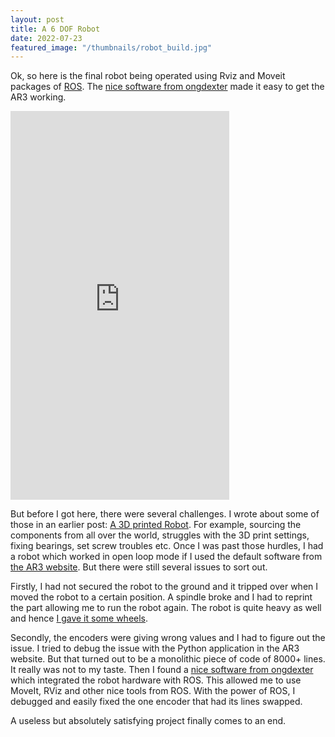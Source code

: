 ```yaml
---
layout: post
title: A 6 DOF Robot
date: 2022-07-23
featured_image: "/thumbnails/robot_build.jpg"
---
```


Ok, so here is the final robot being operated using Rviz and Moveit packages of [ROS](https://ros.org/). The [nice software from ongdexter](https://github.com/ongdexter/ar3_core) made it easy to get the AR3 working. 

<iframe width="350" height="622" src="https://www.youtube.com/embed/Ro5sliM_sVM" title="AR3 robot with ROS" frameborder="0" allow="accelerometer; autoplay; clipboard-write; encrypted-media; gyroscope; picture-in-picture" allowfullscreen></iframe>

But before I got here, there were several challenges. I wrote about some of those in an earlier post: [A 3D printed Robot](/a-3d-printed-robot). For example, sourcing the components from all over the world, struggles with the 3D print settings, fixing bearings, set screw troubles etc. Once I was past those hurdles, I had a robot which worked in open loop mode if I used the default software from [the AR3 website](https://www.anninrobotics.com/home). But there were still several issues to sort out.

Firstly, I had not secured the robot to the ground and it tripped over when I moved the robot to a certain position. A spindle broke and I had to reprint the part allowing me to run the robot again. The robot is quite heavy as well and hence [I gave it some wheels](/some-diy-jobs).

Secondly, the encoders were giving wrong values and I had to figure out the issue. I tried to debug the issue with the Python application in the AR3 website. But that turned out to be a monolithic piece of code of 8000+ lines. It really was not to my taste. Then I found a [nice software from ongdexter](https://github.com/ongdexter/ar3_core) which integrated the robot hardware with ROS. This allowed me to use MoveIt, RViz and other nice tools from ROS. With the power of ROS, I debugged and easily fixed the one encoder that had its lines swapped.

A useless but absolutely satisfying project finally comes to an end.